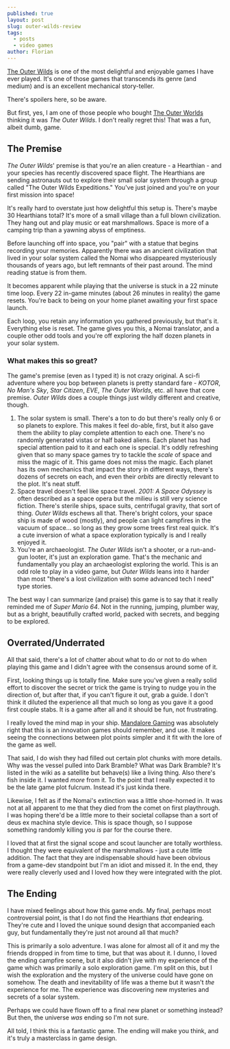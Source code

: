 ```yaml
---
published: true
layout: post
slug: outer-wilds-review
tags:
  - posts
  - video games
author: Florian
---
```


[The Outer Wilds](https://en.wikipedia.org/wiki/Outer_Wilds) is one of the most delightful and enjoyable games I have ever played. It's one of those games that transcends its genre (and medium) and is an excellent mechanical story-teller.

There's spoilers here, so be aware.

But first, yes, I am one of those people who bought [The Outer Worlds](https://en.wikipedia.org/wiki/The_Outer_Worlds) thinking it was *The Outer Wilds*. I don't really regret this! That was a fun, albeit dumb, game. 

## The Premise

*The Outer Wilds*' premise is that you're an alien creature - a Hearthian - and your species has recently discovered space flight. The Hearthians are sending astronauts out to explore their small solar system through a group called "The Outer Wilds Expeditions." You've just joined and you're on your first mission into space!

It's really hard to overstate just how delightful this setup is. There's maybe 30 Hearthians total? It's more of a small village than a full blown civilization. They hang out and play music or eat marshmallows. Space is more of a camping trip than a yawning abyss of emptiness.

Before launching off into space, you "pair" with a statue that begins recording your memories. Apparently there was an ancient civilization that lived in your solar system called the Nomai who disappeared mysteriously thousands of years ago, but left remnants of their past around. The mind reading statue is from them.

It becomes apparent while playing that the universe is stuck in a 22 minute time loop. Every 22 in-game minutes (about 26 minutes in reality) the game resets. You're back to being on your home planet awaiting your first space launch.

Each loop, you retain any information you gathered previously, but that's it. Everything else is reset. The game gives you this, a Nomai translator, and a couple other odd tools and you're off exploring the half dozen planets in your solar system.

### What makes this so great?

The game's premise (even as I typed it) is not crazy original. A sci-fi adventure where you bop between planets is pretty standard fare - *KOTOR*, *No Man's Sky*, *Star Citizen*, *EVE*, *The Outer Worlds*, etc. all have that core premise. *Outer Wilds* does a couple things just wildly different and creative, though.

1. The solar system is small. There's a ton to do but there's really only 6 or so planets to explore. This makes it feel do-able, first, but it also gave them the ability to play complete attention to each one. There's no randomly generated vistas or half baked aliens. Each planet has had special attention paid to it and each one is special. It's oddly refreshing given that so many space games try to tackle the *scale* of space and miss the magic of it. This game does not miss the magic. Each planet has its own mechanics that impact the story in different ways, there's dozens of secrets on each, and even their *orbits* are directly relevant to the plot. It's neat stuff.
2. Space travel doesn't feel like space travel. *2001: A Space Odyssey* is often described as a space opera but the milieu is still very science fiction. There's sterile ships, space suits, centrifugal gravity, that sort of thing. *Outer Wilds* eschews all that. There's bright colors, your space ship is made of wood (mostly), and people can light campfires in the vacuum of space... so long as they grow some trees first real quick. It's a cute inversion of what a space exploration typically is and I really enjoyed it.
3. You're an archaeologist. *The Outer Wilds* isn't a shooter, or a run-and-gun looter, it's just an exploration game. That's the mechanic and fundamentally you play an archaeologist exploring the world. This is an odd role to play in a video game, but *Outer Wilds* leans into it harder than most "there's a lost civilization with some advanced tech I need" type stories.

The best way I can summarize (and praise) this game is to say that it really reminded me of *Super Mario 64*. Not in the running, jumping, plumber way, but as a bright, beautifully crafted world, packed with secrets, and begging to be explored.

## Overrated/Underrated

 All that said, there's a lot of chatter about what to do or not to do when playing this game and I didn't agree with the consensus around some of it.

First, looking things up is totally fine. Make sure you've given a really solid effort to discover the secret or trick the game is trying to nudge you in the direction of, but after that, if you can't figure it out, grab a guide. I don't think it diluted the experience all that much so long as you gave it a good first couple stabs. It is a game after all and it should be fun, not frustrating.

 I really loved the mind map in your ship. [Mandalore Gaming](https://www.youtube.com/watch?v=E7uKUgire7Y) was absolutely right that this is an innovation games should remember, and use. It makes seeing the connections between plot points simpler and it fit with the lore of the game as well.

That said, I do wish they had filled out certain plot chunks with more details. Why was the vessel pulled into Dark Bramble? What was Dark Bramble? It's listed in the wiki as a satellite but behave(s) like a living thing. Also there's fish inside it. I wanted *more* from it. To the point that I really expected it to be the late game plot fulcrum. Instead it's just kinda there.

Likewise, I felt as if the Nomai's extinction was a little shoe-horned in. It was not at all apparent to me that they died from the comet on first playthrough. I was hoping there'd be a little more to their societal collapse than a sort of deus ex machina style device. This is space though, so I suppose something randomly killing you *is* par for the course there.

 I loved that at first the signal scope and scout launcher are totally worthless. I thought they were equivalent of the marshmallows - just a cute little addition. The fact that they are indispensable should have been obvious from a game-dev standpoint but I'm an idiot and missed it. In the end, they were really cleverly used and I loved how they were integrated with the plot.

## The Ending

I have mixed feelings about how this game ends. My final, perhaps most controversial point, is that I do not find the Hearthians *that* endearing. They're cute and I loved the unique sound design that accompanied each guy, but fundamentally they're just not around all that much? 

This is primarily a solo adventure. I was alone for almost all of it and my the friends dropped in from time to time, but that was about it. I dunno, I loved the ending campfire scene, but it also didn't jive with my experience of the game which was primarily a solo exploration game. I'm split on this, but I wish the exploration and the mystery of the universe could have gone on somehow. The death and inevitability of life was a theme but it wasn't *the* experience for me. The experience was discovering new mysteries and secrets of a solar system.

Perhaps we could have flown off to a final new planet or something instead? But then, the universe *was* ending so I'm not sure.

All told, I think this is a fantastic game. The ending will make you think, and it's truly a masterclass in game design.

























